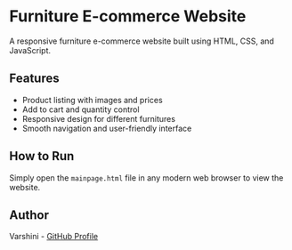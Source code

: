 # Furniture E-commerce Website
A responsive furniture e-commerce website built using HTML, CSS, and JavaScript.

## Features
- Product listing with images and prices
- Add to cart and quantity control
- Responsive design for different furnitures
- Smooth navigation and user-friendly interface

## How to Run
Simply open the `mainpage.html` file in any modern web browser to view the website.

## Author
Varshini - [GitHub Profile](https://github.com/04Varshini)
